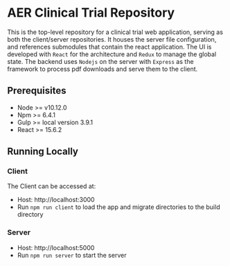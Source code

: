 # AER Clinical Trial Repository

This is the top-level repository for a clinical trial web application, serving as both the client/server repositories.  It houses the server file configuration, and references submodules that contain the react application. The UI is developed with `React` for the architecture and `Redux` to manage the global state. The backend uses `Nodejs` on the server with `Express` as the framework to process pdf downloads and serve them to the client.

## Prerequisites

- Node >= v10.12.0
- Npm >= 6.4.1
- Gulp >= local version 3.9.1
- React >= 15.6.2

## Running Locally

### Client

The Client can be accessed at:

- Host: http://localhost:3000
- Run `npm run client` to load the app and migrate directories to the build directory

### Server

- Host: http://localhost:5000
- Run `npm run server` to start the server
